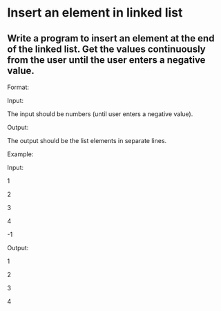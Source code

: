 # Insert an element in linked list
## Write a program to insert an element at the end of the linked list. Get the values continuously from the user until the user enters a negative value.



Format:

Input:

The input should be numbers (until user enters a negative value).

Output:

The output should be the list elements in separate lines.



Example:

Input:

1

2

3

4

-1

Output:

1

2

3

4